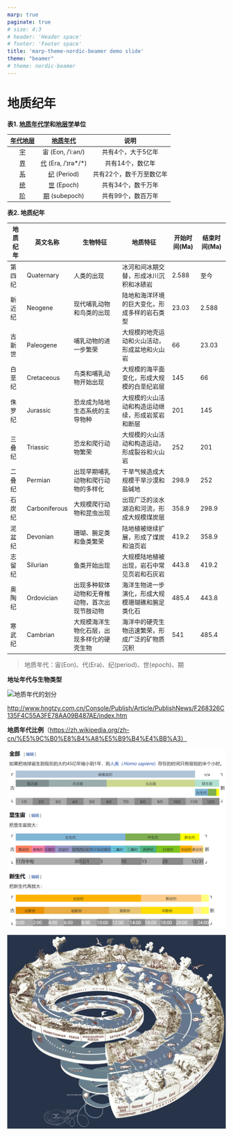 ```yaml
---
marp: true
paginate: true
# size: 4:3
# header: 'Header space'
# footer: 'Footer space'
title: 'marp-theme-nordic-beamer demo slide'
theme: "beamer"
# theme: nordic-beamer
---
```


# 地质纪年

**表1. [地质年代学](https://zh.wikipedia.org/wiki/地质年代学)和[地层学](https://zh.wikipedia.org/wiki/地层学)单位**

| [年代地层](https://zh.wikipedia.org/wiki/地层学) |     [地质年代](https://zh.wikipedia.org/wiki/地质年代学)     |           说明           |
| :----------------------------------------------: | :----------------------------------------------------------: | :----------------------: |
|  [宇](https://zh.wikipedia.org/wiki/宇_(地层))   |                      宙 (Eon, /ˈiːən/)                       |    共有4个，大于5亿年    |
|  [界](https://zh.wikipedia.org/wiki/界_(地层))   | [代](https://zh.wikipedia.org/wiki/代_(地质学)) (Era, /ˈɪrə*/*) |     共有14个，数亿年     |
|  [系](https://zh.wikipedia.org/wiki/系_(地层))   |   [纪](https://zh.wikipedia.org/wiki/纪_(地质学)) (Period)   | 共有22个，数千万至数亿年 |
|  [统](https://zh.wikipedia.org/wiki/统_(地层))   |   [世](https://zh.wikipedia.org/wiki/世_(地质学)) (Epoch)    |    共有34个，数千万年    |
|  [阶](https://zh.wikipedia.org/wiki/阶_(地层))   |  [期](https://zh.wikipedia.org/wiki/期_(地质学)) (subepoch)  |    共有99个，数百万年    |

**表2. 地质纪年**

| 地质纪年 | 英文名称      | 生物特征                                       | 地质特征                                         | 开始时间(Ma) | 结束时间(Ma) |
| -------- | ------------- | ---------------------------------------------- | ------------------------------------------------ | -------------- | -------------- |
| 第四纪   | Quaternary    | 人类的出现                                     | 冰河和间冰期交替，形成冰川沉积和冰碛岩           | 2.588 | 至今           |
| 新近纪   | Neogene       | 现代哺乳动物和鸟类的出现                       | 陆地和海洋环境的巨大变化，形成多样的岩石类型     | 23.03 | 2.588 |
| 古新世   | Paleogene     | 哺乳动物的进一步繁荣                           | 大规模的地壳运动和火山活动，形成盆地和火山岩     | 66    | 23.03 |
| 白垩纪   | Cretaceous    | 鸟类和哺乳动物开始出现                         | 大规模的海平面变化，形成大规模的白垩纪岩层       | 145   | 66    |
| 侏罗纪   | Jurassic      | 恐龙成为陆地生态系统的主导物种                 | 大规模的火山活动和构造运动继续，形成岩浆岩和断层 | 201   | 145   |
| 三叠纪   | Triassic      | 恐龙和爬行动物繁荣                             | 大规模的火山活动和构造运动，形成裂谷和火山岩     | 252   | 201   |
| 二叠纪   | Permian       | 出现早期哺乳动物和爬行动物的多样化             | 干旱气候造成大规模干旱沙漠和盐碱地               | 298.9 | 252   |
| 石炭纪   | Carboniferous | 大规模爬行动物和昆虫出现                       | 出现广泛的淡水湖泊和河流，形成大规模煤炭层       | 358.9 | 298.9 |
| 泥盆纪   | Devonian      | 珊瑚、腕足类和鱼类繁荣                         | 陆地植被继续扩展，形成了煤炭和油页岩             | 419.2 | 358.9 |
| 志留纪   | Silurian      | 鱼类开始出现                                   | 大规模陆地植被出现，岩石中常见页岩和石灰岩       | 443.8 | 419.2 |
| 奥陶纪   | Ordovician    | 出现多种软体动物和无脊椎动物，首次出现节肢动物 | 海洋生物进一步演化，形成大规模珊瑚礁和腕足类化石 | 485.4 | 443.8 |
| 寒武纪   | Cambrian      | 大规模海洋生物化石层，出现多样化的硬壳生物     | 海洋中的硬壳生物迅速繁荣，形成广泛的矿物质沉积   | 541   | 485.4 |

> 地质年代：宙(Eon)、代(Era)、纪(period)、世(epoch)、期

**地址年代与生物类型**

![地质年代的划分](http://img1.gtimg.com/tech/pics/hv1/100/246/1224/79653430.jpg)

http://www.hngtzy.com.cn/Console/Publish/Article/PublishNews/F268326C135F4C55A3FE78AA09B487AE/index.htm

**地质年代比例**（https://zh.wikipedia.org/zh-cn/%E5%9C%B0%E8%B4%A8%E5%B9%B4%E4%BB%A3）

<img src="images/appendix01_地质纪年/image-20230728235847785.png" alt="image-20230728235847785" style="zoom:50%;" />

![Geological_time_spiral](images/appendix01_地质纪年/Geological_time_spiral.png)

